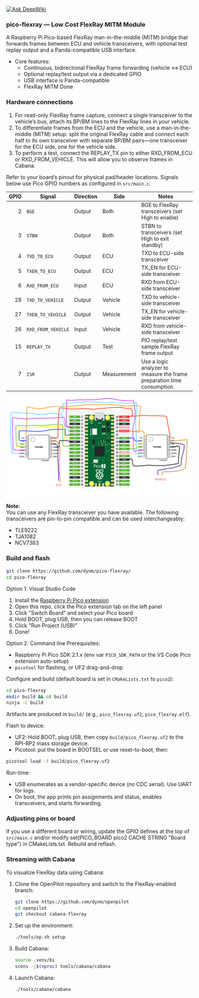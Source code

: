 [![Ask DeepWiki](https://deepwiki.com/badge.svg)](https://deepwiki.com/dynm/pico-flexray)

### pico-flexray — Low Cost FlexRay MITM Module

A Raspberry Pi Pico-based FlexRay man-in-the-middle (MITM) bridge that forwards frames between ECU and vehicle transceivers, with optional test replay output and a Panda-compatible USB interface.

- Core features:
  - Continuous, bidirectional FlexRay frame forwarding (vehicle ↔ ECU)
  - Optional replay/test output via a dedicated GPIO
  - USB interface is Panda-compatible
  - FlexRay MITM Done

### Hardware connections
1. For read-only FlexRay frame capture, connect a single transceiver to the vehicle’s bus, attach its BP/BM lines to the FlexRay lines in your vehicle.
2. To differentiate frames from the ECU and the vehicle, use a man-in-the-middle (MITM) setup: split the original FlexRay cable and connect each half to its own transceiver with separate BP/BM pairs—one transceiver for the ECU side, one for the vehicle side.
3. To perform a test, connect the REPLAY_TX pin to either RXD_FROM_ECU or RXD_FROM_VEHICLE. This will allow you to observe frames in Cabana.

Refer to your board’s pinout for physical pad/header locations. Signals below use Pico GPIO numbers as configured in `src/main.c`.

| GPIO | Signal | Direction | Side | Notes |
|---:|---|---|---|---|
| 2 | `BGE` | Output | Both | BGE to FlexRay transceivers (set High to enable)
| 3 | `STBN` | Output | Both | STBN to transceivers (set High to exit standby)
| 4 | `TXD_TO_ECU` | Output | ECU | TXD to ECU-side transceiver
| 5 | `TXEN_TO_ECU` | Output | ECU | TX_EN for ECU-side transceiver
| 6 | `RXD_FROM_ECU` | Input | ECU | RXD from ECU-side transceiver
| 28 | `TXD_TO_VEHICLE` | Output | Vehicle | TXD to vehicle-side transceiver
| 27 | `TXEN_TO_VEHICLE` | Output | Vehicle | TX_EN for vehicle-side transceiver
| 26 | `RXD_FROM_VEHICLE` | Input | Vehicle | RXD from vehicle-side transceiver
| 15 | `REPLAY_TX` | Output | Test | PIO replay/test sample FlexRay frame output
| 7 | `ISR` | Output | Measurement | Use a logic analyzer to measure the frame preparation time consumption.

![Wiring diagram](imgs/wiring.png)
**Note:**  
You can use any FlexRay transceiver you have available. The following transceivers are pin-to-pin compatible and can be used interchangeably:
- TLE9222
- TJA1082
- NCV7383


### Build and flash

```bash
git clone https://github.com/dynm/pico-flexray/
cd pico-flexray
```

Option 1: Visual Studio Code
1. Install the [Raspberry Pi Pico extension](https://marketplace.visualstudio.com/items?itemName=raspberry-pi.raspberry-pi-pico)
2. Open this repo, click the Pico extension tab on the left panel
3. Click "Switch Board" and select your Pico board
4. Hold BOOT, plug USB, then you can release BOOT
5. Click "Run Project (USB)"
6. Done!

Option 2: Command line
Prerequisites:
- Raspberry Pi Pico SDK 2.1.x (env var `PICO_SDK_PATH` or the VS Code Pico extension auto-setup)
- `picotool` for flashing, or UF2 drag-and-drop

Configure and build (default board is set in `CMakeLists.txt` to `pico2`):

```bash
cd pico-flexray
mkdir build && cd build
ninja -C build
```

Artifacts are produced in `build/` (e.g., `pico_flexray.uf2`, `pico_flexray.elf`).

Flash to device:
- UF2: Hold BOOT, plug USB, then copy `build/pico_flexray.uf2` to the RPI-RP2 mass storage device.
- Picotool: put the board in BOOTSEL or use reset-to-boot, then:

```bash
picotool load -f build/pico_flexray.uf2
```

Run-time:
- USB enumerates as a vendor-specific device (no CDC serial). Use UART for logs.
- On boot, the app prints pin assignments and status, enables transceivers, and starts forwarding.

### Adjusting pins or board

If you use a different board or wiring, update the GPIO defines at the top of `src/main.c` and/or modify set(PICO_BOARD pico2 CACHE STRING "Board type") in CMakeLists.txt. Rebuild and reflash.

### Streaming with Cabana

To visualize FlexRay data using Cabana:

1. Clone the OpenPilot repository and switch to the FlexRay-enabled branch:
   ```bash
   git clone https://github.com/dynm/openpilot
   cd openpilot
   git checkout cabana-flexray
   ```

2. Set up the environment:
   ```bash
   ./tools/op.sh setup
   ```

3. Build Cabana:
   ```bash
   source .venv/bi
   scons -j$(nproc) tools/cabana/cabana
   ```

4. Launch Cabana:
   ```bash
   ./tools/cabana/cabana
   ```
